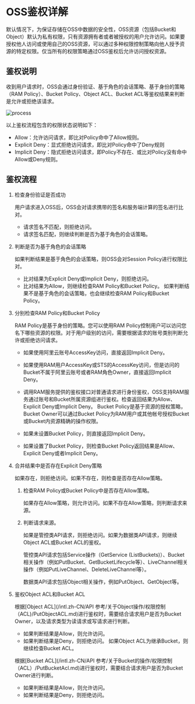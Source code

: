 # OSS鉴权详解

默认情况下，为保证存储在OSS中数据的安全性，OSS资源（包括Bucket和Object）默认为私有权限，只有资源拥有者或者被授权的用户允许访问。如果要授权他人访问或使用自己的OSS资源，可以通过多种权限控制策略向他人授予资源的特定权限。仅当所有的权限策略通过OSS鉴权后允许访问授权资源。

## 鉴权说明

收到用户请求时，OSS会通过身份验证、基于角色的会话策略、基于身份的策略（RAM Policy）、Bucket Policy、Object ACL、Bucket ACL等鉴权结果来判断是允许或拒绝该请求。

![process](https://static-aliyun-doc.oss-accelerate.aliyuncs.com/assets/img/zh-CN/8353959161/p254657.jpg)

以上鉴权流程包含的权限状态说明如下：

-   Allow：允许访问请求，即比对Policy命中了Allow规则。
-   Explicit Deny：显式拒绝访问请求，即比对Policy命中了Deny规则
-   Implicit Deny：隐式拒绝访问请求，即Policy不存在、或比对Policy没有命中Allow或Deny规则。

## 鉴权流程

1.  检查身份验证是否成功

    用户请求进入OSS后，OSS会对请求携带的签名和服务端计算的签名进行比对。

    -   请求签名不匹配，则拒绝访问。
    -   请求签名匹配，则继续判断是否为基于角色的会话策略。
2.  判断是否为基于角色的会话策略

    如果判断结果是基于角色的会话策略，则OSS会对Session Policy进行权限比对。

    -   比对结果为Explicit Deny或Implicit Deny，则拒绝访问。
    -   比对结果为Allow，则继续检查RAM Policy和Bucket Policy。
    如果判断结果不是基于角色的会话策略，也会继续检查RAM Policy和Bucket Policy。

3.  分别检查RAM Policy和Bucket Policy

    RAM Policy是基于身份的策略。您可以使用RAM Policy控制用户可以访问您名下哪些资源的权限。对于用户级别的访问，需要根据请求的账号类别判断允许或拒绝访问请求。

    -   如果使用阿里云账号AccessKey访问，直接返回Implicit Deny。
    -   如果使用RAM用户AccessKey或STS的AccessKey访问，但是访问的Bucket不属于阿里云账号或者RAM角色Owner，直接返回Implicit Deny。
    -   调用RAM服务提供的鉴权接口对普通请求进行身份鉴权，OSS支持RAM服务通过账号和Bucket所属资源组进行鉴权。检查返回结果为Allow、Explicit Deny或Implicit Deny。
    Bucket Policy是基于资源的授权策略，Bucket Owner可以通过Bucket Policy为RAM用户或其他帐号授权Bucket或Bucket内资源精确的操作权限。

    -   如果未设置Bucket Policy，则直接返回Implicit Deny。
    -   如果设置了Bucket Policy，则检查Bucket Policy返回结果是Allow、Explicit Deny或者Implicit Deny。
4.  合并结果中是否存在Explicit Deny策略

    如果存在，则拒绝访问。如果不存在，则检查是否存在Allow策略。

    1.  检查RAM Policy或Bucket Policy中是否存在Allow策略。

        如果存在Allow策略，则允许访问。如果不存在Allow策略，则判断请求来源。

    2.  判断请求来源。

        如果是管控类API请求，则拒绝访问。如果为数据类API请求，则继续Object ACL或Bucket ACL的鉴权。

        管控类API请求包括Service操作（GetService \(ListBuckets\)）、Bucket相关操作（例如PutBucket、GetBucketLifecycle等）、LiveChannel相关操作（例如PutLiveChannel、DeleteLiveChannel等）。

        数据类API请求包括Object相关操作，例如PutObject、GetObject等。

5.  鉴权Object ACL和Bucket ACL

    根据[Object ACL](/intl.zh-CN/API 参考/关于Object操作/权限控制（ACL)/PutObjectACL.md)进行鉴权时，需要结合请求用户是否为Bucket Owner，以及请求类型为读请求或写请求进行判断。

    -   如果判断结果是Allow，则允许访问。
    -   如果判断结果是Deny，则拒绝访问。
    如果Object ACL为继承Bucket，则继续检查Bucket ACL。

    根据[Bucket ACL](/intl.zh-CN/API 参考/关于Bucket的操作/权限控制（ACL）/PutBucketAcl.md)进行鉴权时，需要结合请求用户是否为Bucket Owner进行判断。

    -   如果判断结果是Allow，则允许访问。
    -   如果判断结果是Deny，则拒绝访问。

